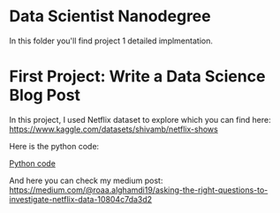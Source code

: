 # Data Scientist Nanodegree
In this folder you'll find project 1 detailed implmentation.


# First Project: Write a Data Science Blog Post
In this project, I used Netflix dataset to explore which you can find here:
https://www.kaggle.com/datasets/shivamb/netflix-shows 

Here is the python code: 


[Python code](Project%201.ipynb)

And here you can check my medium post:
https://medium.com/@roaa.alghamdi19/asking-the-right-questions-to-investigate-netflix-data-10804c7da3d2 

